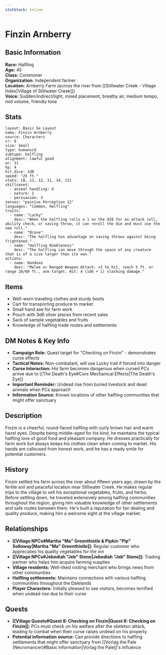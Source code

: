 ```yaml
---
statblock: inline
---
```


# Finzin Arnberry

## Basic Information
**Race:** Halfling  
**Age:** 45  
**Class:** Commoner  
**Organization:** Independent farmer  
**Location:** Arnberry Farm (across the river from [[Stillwater Creek - Village Index|Village of Stillwater Creek]])  
**Voice:** Sudden/indirect/light, mixed placement, breathy air, medium tempo, mid volume, friendly tone  

## Stats
```statblock
layout: Basic 5e Layout
name: Finzin Arnberry
source: Characters
cr: 0
size: Small
type: humanoid
subtype: halfling
alignment: lawful good
ac: 11
hp: 4
hit_dice: 1d8
speed: "25 ft."
stats: [8, 13, 12, 11, 14, 13]
skillsaves:
  - animal handling: 4
  - nature: 2
  - persuasion: 3
senses: "passive Perception 12"
languages: "Common, Halfling"
traits:
  - name: "Lucky"
    desc: "When the halfling rolls a 1 on the d20 for an attack roll, ability check, or saving throw, it can reroll the die and must use the new roll."
  - name: "Brave"
    desc: "The halfling has advantage on saving throws against being frightened."
  - name: "Halfling Nimbleness"
    desc: "The halfling can move through the space of any creature that is of a size larger than its own."
actions:
  - name: Handaxe
    desc: "Melee or Ranged Weapon Attack: +3 to hit, reach 5 ft. or range 20/60 ft., one target. Hit: 4 (1d6 + 1) slashing damage."
```  

## Items
- Well-worn traveling clothes and sturdy boots
- Cart for transporting produce to market
- Small hand axe for farm work
- Pouch with 3d6 silver pieces from recent sales
- Sack of sample vegetables and fruits
- Knowledge of halfling trade routes and settlements

## DM Notes & Key Info
- **Campaign Role:** Quest target for "Checking on Finzin" - demonstrates curse effects
- **Tactical Notes:** Non-combatant, will use Lucky trait if forced into danger
- **Curse Interaction:** His farm becomes dangerous when cursed PCs arrive due to [[The Death's Eye#Core Mechanical Effects|The Death's Eye]]
- **Important Reminder:** Undead rise from buried livestock and dead animals when PCs approach
- **Information Source:** Knows locations of other halfling communities that might offer sanctuary

## Description
Finzin is a cheerful, round-faced halfling with curly brown hair and warm hazel eyes. Despite being middle-aged for his kind, he maintains the typical halfling love of good food and pleasant company. He dresses practically for farm work but always keeps his clothes clean when coming to market. His hands are calloused from honest work, and he has a ready smile for potential customers.

## History
Finzin settled his farm across the river about fifteen years ago, drawn by the fertile soil and peaceful location near Stillwater Creek. He makes regular trips to the village to sell his exceptional vegetables, fruits, and herbs. Before settling down, he traveled extensively among halfling communities throughout the region, giving him valuable knowledge of other settlements and safe routes between them. He's built a reputation for fair dealing and quality produce, making him a welcome sight at the village market.

## Relationships
- **[[Village NPCs#Martha "Ma" Greenthistle & Pipkin "Pip" Solloway|Martha "Ma" Greenthistle]]:** Regular customer who appreciates his quality vegetables for the inn
- **[[Village NPCs#Jebediah "Jeb" Stone|Jebediah "Jeb" Stone]]:** Trading partner who helps him acquire farming supplies
- **Village residents:** Well-liked visiting merchant who brings news from other communities
- **Halfling settlements:** Maintains connections with various halfling communities throughout the Dalelands
- **Player Characters:** Initially pleased to see visitors, becomes terrified when undead rise due to their curse

## Quests
- **[[Village Quests#Quest 8: Checking on Finzin|Quest 8: Checking on Finzin]]:** PCs must check on his welfare after the skeleton attack, leading to combat when their curse raises undead on his property
- **Potential information source:** Can provide directions to halfling settlements that might offer sanctuary from [[Vorlag the Pale (Necromancer)#Basic Information|Vorlag the Pale]]'s influence